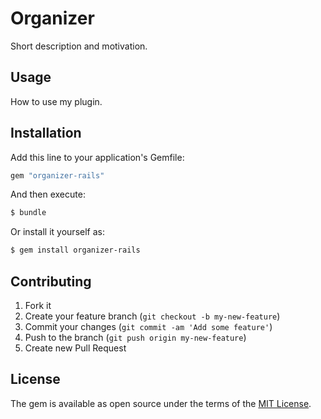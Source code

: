 # Organizer
Short description and motivation.

## Usage
How to use my plugin.

## Installation
Add this line to your application's Gemfile:

```ruby
gem "organizer-rails"
```

And then execute:
```bash
$ bundle
```

Or install it yourself as:
```bash
$ gem install organizer-rails
```

## Contributing

1. Fork it
2. Create your feature branch (`git checkout -b my-new-feature`)
3. Commit your changes (`git commit -am 'Add some feature'`)
4. Push to the branch (`git push origin my-new-feature`)
5. Create new Pull Request

## License
The gem is available as open source under the terms of the [MIT License](https://opensource.org/licenses/MIT).
